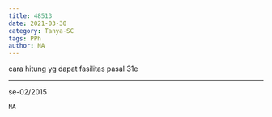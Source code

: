 ```yaml
---
title: 48513
date: 2021-03-30
category: Tanya-SC
tags: PPh
author: NA
---
```


cara hitung yg dapat fasilitas pasal 31e

---

se-02/2015

`NA`
